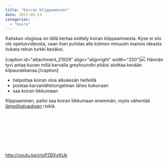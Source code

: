 ```yaml
---
title: "Koiran klippaaminen"
date: 2013-05-13
categories: 
  - "koira"
---
```


Katiskan vlogissa on tällä kertaa esittely koiran klippaamisesta. Kyse ei siis ole opetusvideosta, vaan ihan puhdas alle kolmen minuutin mainos ideasta hukata rekun turkki kesäksi.

<!--more-->

\[caption id="attachment\_21929" align="alignright" width="250"\]![](images/20130508-untitled-019-250x167.jpg) Hännän tyvi antaa kuvan millä karvalla greyhoundin pitäisi aloittaa kevään kilpaurakkansa.\[/caption\]

- helpottaa koiran oloa alkukesän helteillä
- poistaa karvanlähtöongelman lähes kokonaan
- saa koiran liikkumaan

Klippaaminen, paitsi saa koiran liikkumaan enemmän, myös vähentää [lämpöhalvauksen](https://www.katiska.eu/terveys/lampohalvaus/) riskiä.

 

 

 

 

http://youtu.be/ctxPZBXyKUk

